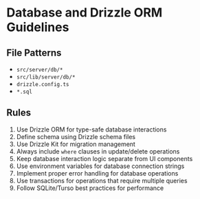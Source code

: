 # Database and Drizzle ORM Guidelines

## File Patterns
- `src/server/db/*`
- `src/lib/server/db/*`
- `drizzle.config.ts`
- `*.sql`

## Rules

1. Use Drizzle ORM for type-safe database interactions
2. Define schema using Drizzle schema files
3. Use Drizzle Kit for migration management
4. Always include `where` clauses in update/delete operations
5. Keep database interaction logic separate from UI components
6. Use environment variables for database connection strings
7. Implement proper error handling for database operations
8. Use transactions for operations that require multiple queries
9. Follow SQLite/Turso best practices for performance 